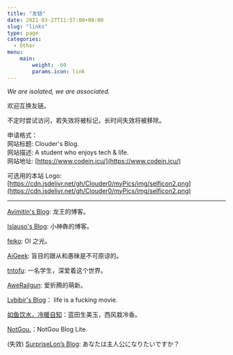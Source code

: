 ```yaml
---
title: "友链"
date: 2021-03-27T11:57:00+08:00
slug: "links"
type: page
categories:
  - Other
menu:
    main:
        weight: -60
        params.icon: link
---
```


*We are isolated, we are associated.*

欢迎互换友链。

不定时尝试访问，若失效将被标记，长时间失效将被移除。

申请格式：  
网站标题: Clouder's Blog.  
网站描述: A student who enjoys tech & life.  
网站地址: [https://www.codein.icu/](https://www.codein.icu/)

可选用的本站 Logo: [https://cdn.jsdelivr.net/gh/Clouder0/myPics/img/selficon2.png](https://cdn.jsdelivr.net/gh/Clouder0/myPics/img/selficon2.png)

---

[Avimitin's Blog](https://blog.sh1mar.in/): 龙王的博客。

[Islauso's Blog](https://www.azusemisa.top): 小神犇的博客。

[feiko](https://www.feiko.me): OI 之光。

[AiGeek](https://www.aigeek.top): 盲目的跟从和愚昧是不可原谅的。

[tntofu](https://tntofu.com): 一名学生，深爱着这个世界。

[AweRailgun](https://miku.mx): 爱折腾的萌新。

[Lvbibir's Blog](https://lvbibir.cn)： life is a fucking movie.

[如鱼饮水，冷暖自知](https://wangjiezhe.com)：蓝田生美玉，西风栽冷香。

[NotGou.](https://blog.notgou.com)：NotGou Blog Lite.

(失效) [SurpriseLon’s Blog](https://furrysp.me): あなたは主人公になりたいですか？
